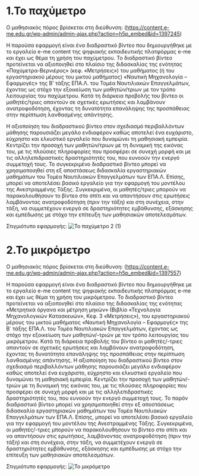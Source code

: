 # 1.Το παχύμετρο
Ο μαθησιακός πόρος βρίσκεται στη διεύθυνση: (https://content.e-me.edu.gr/wp-admin/admin-ajax.php?action=h5p_embed&id=1397245)

Η παρούσα εφαρμογή είναι ένα διαδραστικό βίντεο που δημιουργήθηκε με το εργαλείο e-me content της ψηφιακής εκπαιδευτικής πλατφόρμας e-me και έχει ως θέμα τη χρήση του παχύμετρου. Το διαδραστικό βίντεο προτείνεται να αξιοποιηθεί στο πλαίσιο της διδασκαλίας της ενότητας «Παχύμετρα-Βερνιέρος» (κεφ. «Μετρήσεις») του μαθήματος (ή του εργαστηριακού μέρους του μικτού μαθήματος) «Ναυτική Μηχανολογία – Εφαρμογές» της Β’ τάξης ΕΠΑ.Λ. του Τομέα Ναυτιλιακών Επαγγελμάτων, έχοντας ως στόχο την εξοικείωση των μαθητών/τριων με τον τρόπο λειτουργίας του παχύμετρου. Κατά τη διάρκεια προβολής του βίντεο οι μαθητές/τριες απαντούν σε σχετικές ερωτήσεις και λαμβάνουν ανατροφοδότηση, έχοντας τη δυνατότητα επανάληψης της προσπάθειας στην περίπτωση λανθασμένης απάντησης.

Η αξιοποίηση του διαδραστικού βίντεο στον σχεδιασμό περιβαλλόντων μάθησης παρουσιάζει μεγάλο ενδιαφέρον καθώς αποτελεί ένα ευχάριστο, εύχρηστο και ελκυστικό εργαλείο που δυναμώνει τη μαθησιακή εμπειρία. Κεντρίζει την προσοχή των μαθητών/τριων με τη δυναμική της εικόνας του, με τις πλούσιες πληροφορίες που προσφέρει σε συνεχή μορφή και με τις αλληλεπιδραστικές δραστηριότητές του, που ευνοούν την ενεργό συμμετοχή τους. Το συγκεκριμένο διαδραστικό βίντεο μπορεί να χρησιμοποιηθεί στη εξ αποστάσεως διδασκαλία εργαστηριακών μαθημάτων του Τομέα Ναυτιλιακών Επαγγελμάτων των ΕΠΑ.Λ. Επίσης, μπορεί να αποτελέσει βασικό εργαλείο για την εφαρμογή του μοντέλου της Ανεστραμμένης Τάξης. Συγκεκριμένα, οι μαθητές/τριες μπορούν να παρακολουθήσουν το βίντεο στο σπίτι και να απαντήσουν στις ερωτήσεις λαμβάνοντας ανατροφοδότηση (πριν την τάξη) και στη συνέχεια, στην τάξη, να συμμετέχουν ενεργά σε δραστηριότητες εμβάθυνσης, εξάσκησης και εμπέδωσης με στόχο την επίτευξη των μαθησιακών αποτελεσμάτων.

Στιγμιότυπο εφαρμογής: ![Το παχύμετρο 2 (1)](https://github.com/user-attachments/assets/93493582-e1c6-4810-98e8-d1625d79959d)




# 2.Το μικρόμετρο
Ο μαθησιακός πόρος βρίσκεται στη διεύθυνση: (https://content.e-me.edu.gr/wp-admin/admin-ajax.php?action=h5p_embed&id=1397557)

Η παρούσα εφαρμογή είναι ένα διαδραστικό βίντεο που δημιουργήθηκε με το εργαλείο e-me content της ψηφιακής εκπαιδευτικής πλατφόρμας e-me και έχει ως θέμα τη χρήση του μικρόμετρου. Το διαδραστικό βίντεο προτείνεται να αξιοποιηθεί στο πλαίσιο της διδασκαλίας της ενότητας «Μετρητικά όργανα και μέτρηση μηκών» (Βιβλίο «Τεχνολογία Μηχανολογικών Κατασκευών», Κεφ. 3 «Μετρήσεις»), του εργαστηριακού μέρους του μικτού μαθήματος «Ναυτική Μηχανολογία – Εφαρμογές» της Β΄ τάξης ΕΠΑ.Λ. του Τομέα Ναυτιλιακών Επαγγελμάτων, έχοντας ως στόχο την εξοικείωση των μαθητών/-τριών με τον τρόπο λειτουργίας του μικρόμετρου. Κατά τη διάρκεια προβολής του βίντεο οι μαθητές/-τριες απαντούν σε σχετικές ερωτήσεις και λαμβάνουν ανατροφοδότηση, έχοντας τη δυνατότητα επανάληψης της προσπάθειας στην περίπτωση λανθασμένης απάντησης. 
Η αξιοποίηση του διαδραστικού βίντεο στον σχεδιασμό περιβαλλόντων μάθησης παρουσιάζει μεγάλο ενδιαφέρον καθώς αποτελεί ένα ευχάριστο, εύχρηστο και ελκυστικό εργαλείο που δυναμώνει τη μαθησιακή εμπειρία. Κεντρίζει την προσοχή των μαθητών/-τριών με τη δυναμική της εικόνας του, με τις πλούσιες πληροφορίες που προσφέρει σε συνεχή μορφή και με τις αλληλεπιδραστικές δραστηριότητές του, που ευνοούν την ενεργό συμμετοχή τους.  Το παρόν διαδραστικό βίντεο μπορεί να χρησιμοποιηθεί στην εξ αποστάσεως διδασκαλία εργαστηριακών μαθημάτων του Τομέα Ναυτιλιακών Επαγγελμάτων των ΕΠΑ.Λ. Επίσης, μπορεί να αποτελέσει βασικό εργαλείο για την εφαρμογή του μοντέλου της Ανεστραμμένης Τάξης. Συγκεκριμένα, οι μαθητές/-τριες μπορούν να παρακολουθήσουν το βίντεο στο σπίτι και να απαντήσουν στις ερωτήσεις, λαμβάνοντας ανατροφοδότηση (πριν την τάξη) και στη συνέχεια, στην τάξη, να συμμετέχουν ενεργά σε δραστηριότητες εμβάθυνσης, εξάσκησης και εμπέδωσης με στόχο την επίτευξη των μαθησιακών αποτελεσμάτων.

Στιγμιότυπο εφαρμογής: ![Το μικρόμετρο](https://github.com/user-attachments/assets/00cb4a0f-4cbb-4e1f-abbf-4c438ff1e241)

